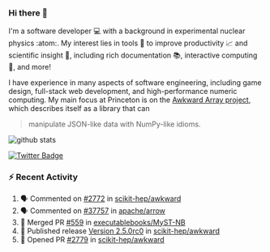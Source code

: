 ### Hi there 👋 

I'm a software developer 💻 with a background in experimental nuclear physics :atom:. My interest lies in tools :wrench: to improve productivity :chart_with_upwards_trend: and scientific insight :telescope:, including rich documentation 📚, interactive computing 🧮, and more! 

I have experience in many aspects of software engineering, including game design, full-stack web development, and high-performance numeric computing. My main focus at Princeton is on the [Awkward Array project](awkward-array.org/), which describes itself as a library that can 
> manipulate JSON-like data with NumPy-like idioms.

![github stats](https://github-readme-stats.vercel.app/api?username=agoose77&show_icons=true&hide_rank=true&hide_title=true&bg_color=30,e76445,904e95&text_color=efe3ec&icon_color=efe3ec)
<!--
**agoose77/agoose77** is a ✨ _special_ ✨ repository because its `README.md` (this file) appears on your GitHub profile.

Here are some ideas to get you started:

- 🔭 I’m currently working on ...
- 🌱 I’m currently learning ...
- 👯 I’m looking to collaborate on ...
- 🤔 I’m looking for help with ...
- 💬 Ask me about ...
- 📫 How to reach me: ...
- 😄 Pronouns: ...
- ⚡ Fun fact: ...
-->

[![Twitter Badge](https://img.shields.io/twitter/follow/agoose77?style=flat-square&logo=Twitter&logoColor=white&color=cornflowerblue)](https://twitter.com/agoose77)

### :zap: Recent Activity

<!--START_SECTION:activity-->
1. 🗣 Commented on [#2772](https://github.com/scikit-hep/awkward/issues/2772#issuecomment-1782710657) in [scikit-hep/awkward](https://github.com/scikit-hep/awkward)
2. 🗣 Commented on [#37757](https://github.com/apache/arrow/issues/37757#issuecomment-1782706357) in [apache/arrow](https://github.com/apache/arrow)
3. 🎉 Merged PR [#559](https://github.com/executablebooks/MyST-NB/pull/559) in [executablebooks/MyST-NB](https://github.com/executablebooks/MyST-NB)
4. 🚀 Published release [Version 2.5.0rc0](https://github.com/scikit-hep/awkward/releases/tag/v2.5.0rc0) in [scikit-hep/awkward](https://github.com/scikit-hep/awkward)
5. 💪 Opened PR [#2779](https://github.com/scikit-hep/awkward/pull/2779) in [scikit-hep/awkward](https://github.com/scikit-hep/awkward)
<!--END_SECTION:activity-->
